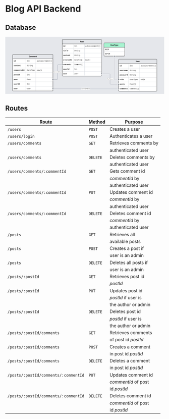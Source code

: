 # Blog API Backend

## Database

![erd by prisma](https://github.com/BradCodeCraft/odin-blog-api/blob/main/backend/design/odin-blog-api.png?raw=true)

## Routes

| Route                                | Method   | Purpose               |
| ------------------------------------ | -------- | --------------------- |
| `/users`                             | `POST`   | Creates a user        |
| `/users/login`                       | `POST`   | Authenticates a user  |
| `/users/comments`                    | `GET`    | Retrieves comments by |
|                                      |          | authenticated user    |
| `/users/comments`                    | `DELETE` | Deletes comments by   |
|                                      |          | authenticated user    |
| `/users/comments/:commentId`         | `GET`    | Gets comment id       |
|                                      |          | _commentId_ by        |
|                                      |          | authenticated user    |
| `/users/comments/:commentId`         | `PUT`    | Updates comment id    |
|                                      |          | _commentId_ by        |
|                                      |          | authenticated user    |
| `/users/comments/:commentId`         | `DELETE` | Deletes comment id    |
|                                      |          | _commentId_ by        |
|                                      |          | authenticated user    |
| `/posts`                             | `GET`    | Retrieves all         |
|                                      |          | available posts       |
| `/posts`                             | `POST`   | Creates a post if     |
|                                      |          | user is an admin      |
| `/posts`                             | `DELETE` | Deletes all posts if  |
|                                      |          | user is an admin      |
| `/posts/:postId`                     | `GET`    | Retrieves post id     |
|                                      |          | _postId_              |
| `/posts/:postId`                     | `PUT`    | Updates post id       |
|                                      |          | _postId_ if user is   |
|                                      |          | the author or admin   |
| `/posts/:postId`                     | `DELETE` | Deletes post id       |
|                                      |          | _postId_ if user is   |
|                                      |          | the author or admin   |
| `/posts/:postId/comments`            | `GET`    | Retrieves comments    |
|                                      |          | of post id _postId_   |
| `/posts/:postId/comments`            | `POST`   | Creates a comment     |
|                                      |          | in post id _postId_   |
| `/posts/:postId/comments`            | `DELETE` | Deletes a comment     |
|                                      |          | in post id _postId_   |
| `/posts/:postId/comments/:commentId` | `PUT`    | Updates comment id    |
|                                      |          | _commentId_ of post   |
|                                      |          | id _postId_           |
| `/posts/:postId/comments/:commentId` | `DELETE` | Deletes comment id    |
|                                      |          | _commentId_ of post   |
|                                      |          | id _postId_           |
